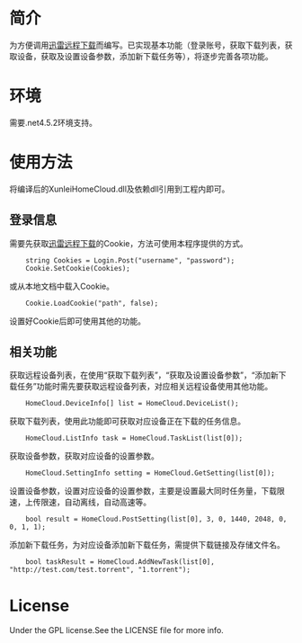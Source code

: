 # 简介
为方便调用[迅雷远程下载](http://yuancheng.xunlei.com/)而编写。已实现基本功能（登录账号，获取下载列表，获取设备，获取及设置设备参数，添加新下载任务等），将逐步完善各项功能。
# 环境
需要.net4.5.2环境支持。
# 使用方法
将编译后的XunleiHomeCloud.dll及依赖dll引用到工程内即可。

## 登录信息
需要先获取[迅雷远程下载](http://yuancheng.xunlei.com/)的Cookie，方法可使用本程序提供的方式。
```
    string Cookies = Login.Post("username", "password");
    Cookie.SetCookie(Cookies);
```

或从本地文档中载入Cookie。
```
    Cookie.LoadCookie("path", false);
```
设置好Cookie后即可使用其他的功能。

## 相关功能
获取远程设备列表，在使用“获取下载列表”，“获取及设置设备参数”，“添加新下载任务”功能时需先要获取远程设备列表，对应相关远程设备使用其他功能。
```
    HomeCloud.DeviceInfo[] list = HomeCloud.DeviceList();
```
获取下载列表，使用此功能即可获取对应设备正在下载的任务信息。
```
    HomeCloud.ListInfo task = HomeCloud.TaskList(list[0]);
```
获取设备参数，获取对应设备的设置参数。
```
    HomeCloud.SettingInfo setting = HomeCloud.GetSetting(list[0]);
```
设置设备参数，设置对应设备的设置参数，主要是设置最大同时任务量，下载限速，上传限速，自动离线，自动高速等。
```
    bool result = HomeCloud.PostSetting(list[0], 3, 0, 1440, 2048, 0, 0, 1, 1);
```
添加新下载任务，为对应设备添加新下载任务，需提供下载链接及存储文件名。
```
    bool taskResult = HomeCloud.AddNewTask(list[0], "http://test.com/test.torrent", "1.torrent");
```
# License
Under the GPL license.See the LICENSE file for more info. 
